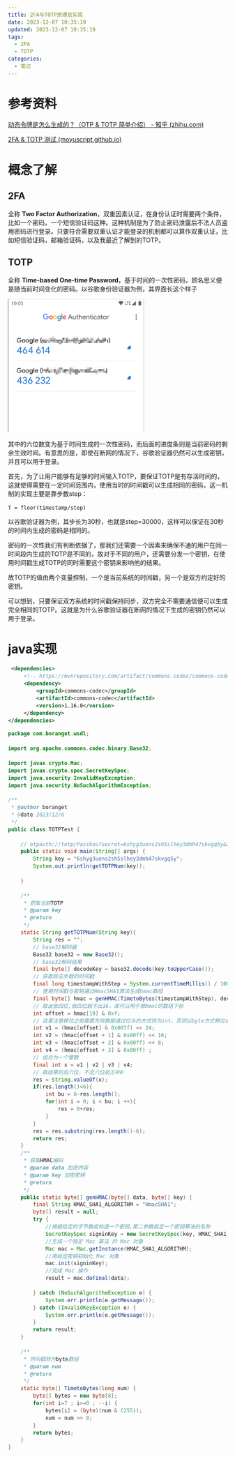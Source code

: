 ```yaml
---
title: 2FA与TOTP原理及实现
date: 2023-12-07 10:35:19
updated: 2023-12-07 10:35:19
tags:
  - 2FA
  - TOTP
categories:
  - 笔记
---
```


# 参考资料

[动态令牌是怎么生成的？（OTP & TOTP 简单介绍） - 知乎 (zhihu.com)](https://zhuanlan.zhihu.com/p/484991482)

[2FA & TOTP 测试 (moyuscript.github.io)](https://moyuscript.github.io/2fa-test/)

# 概念了解

## 2FA

全称 **Two Factor Authorization**，双重因素认证，在身份认证时需要两个条件，比如一个密码，一个短信验证码这种。这种机制是为了防止密码泄露后不法人员盗用密码进行登录。只要符合需要双重认证才能登录的机制都可以算作双重认证，比如短信验证码，邮箱验证码，以及我最近了解到的TOTP。

## TOTP

全称 **Time-based One-time Password**，基于时间的一次性密码，顾名思义便是随当前时间变化的密码。以谷歌身份验证器为例，其界面长这个样子

![image-20231207153556688](2FA与TOTP原理及实现/image-20231207153556688.png)

其中的六位数变为基于时间生成的一次性密码，而后面的进度条则是当前密码的剩余生效时间。有意思的是，即使在断网的情况下，谷歌验证器仍然可以生成密钥，并且可以用于登录。

首先，为了让用户能够有足够的时间输入TOTP，要保证TOTP是有存活时间的，这就使得需要在一定时间范围内，使用当时的时间戳可以生成相同的密码，这一机制的实现主要是靠步数step：

```
T = floor(timestamp/step)
```

以谷歌验证器为例，其步长为30秒，也就是step=30000，这样可以保证在30秒的时间内生成的密码是相同的。

密码的一次性我们有判断依据了，那我们还需要一个因素来确保不通的用户在同一时间段内生成的TOTP是不同的，故对于不同的用户，还需要分发一个密钥，在使用时间戳生成TOTP的同时需要这个密钥来影响他的结果。

故TOTP的值由两个变量控制，一个是当前系统的时间戳，另一个是双方约定好的密钥。

可以想到，只要保证双方系统的时间戳保持同步，双方完全不需要通信便可以生成完全相同的TOTP。这就是为什么谷歌验证器在断网的情况下生成的密钥仍然可以用于登录。

# java实现

```xml
 <dependencies>
     <!-- https://mvnrepository.com/artifact/commons-codec/commons-codec -->
     <dependency>
         <groupId>commons-codec</groupId>
         <artifactId>commons-codec</artifactId>
         <version>1.16.0</version>
     </dependency>
</dependencies>
```

```java
package com.boranget.wsdl;

import org.apache.commons.codec.binary.Base32;

import javax.crypto.Mac;
import javax.crypto.spec.SecretKeySpec;
import java.security.InvalidKeyException;
import java.security.NoSuchAlgorithmException;

/**
 * @author boranget
 * @date 2023/12/6
 */
public class TOTPTest {

    // otpauth://totp/Passkou?secret=6shyg3uens2sh5slhey3dmh47skvgq5y&issuer=Test
    public static void main(String[] args) {
        String key = "6shyg3uens2sh5slhey3dmh47skvgq5y";
        System.out.println(getTOTPNum(key));

    }

    /**
     * 获取当前TOTP
     * @param key
     * @return
     */
    static String getTOTPNum(String key){
        String res = "";
        // base32解码器
        Base32 base32 = new Base32();
        // base32解码结果
        final byte[] decodeKey = base32.decode(key.toUpperCase());
        // 获取除去步数的时间戳
        final long timestampWithStep = System.currentTimeMillis() / 1000 / 30;
        // 使用时间戳与密钥通过HmacSHA1算法生成hmac数组
        final byte[] hmac = genHMAC(TimetoBytes(timestampWithStep), decodeKey);
        // 取出低四位,低四位超不出16，故可以用于做hmac的数组下标
        int offset = hmac[19] & 0xf;
        // 这里注意移位之前需要先将数据通过位与的方式转为int，否则以byte方式移位会丢失内容
        int v1 = (hmac[offset] & 0x007f) << 24;
        int v2 = (hmac[offset + 1] & 0x00ff) << 16;
        int v3 = (hmac[offset + 2] & 0x00ff) << 8;
        int v4 = (hmac[offset + 3] & 0x00ff) ;
        // 组合为一个整数
        final int x = v1 | v2 | v3 | v4;
        // 取结果的后六位，不足六位前方补0
        res = String.valueOf(x);
        if(res.length()<6){
            int bu = 6-res.length();
            for(int i = 0; i < bu; i ++){
                res = 0+res;
            }
        }
        res = res.substring(res.length()-6);
        return res;
    }
    /**
     * 获取HMAC编码
     * @param data 加密内容
     * @param key 加密密钥
     * @return
     */
    public static byte[] genHMAC(byte[] data, byte[] key) {
        final String HMAC_SHA1_ALGORITHM = "HmacSHA1";
        byte[] result = null;
        try {
            //根据给定的字节数组构造一个密钥,第二参数指定一个密钥算法的名称
            SecretKeySpec signinKey = new SecretKeySpec(key, HMAC_SHA1_ALGORITHM);
            //生成一个指定 Mac 算法 的 Mac 对象
            Mac mac = Mac.getInstance(HMAC_SHA1_ALGORITHM);
            //用给定密钥初始化 Mac 对象
            mac.init(signinKey);
            //完成 Mac 操作
            result = mac.doFinal(data);

        } catch (NoSuchAlgorithmException e) {
            System.err.println(e.getMessage());
        } catch (InvalidKeyException e) {
            System.err.println(e.getMessage());
        }
        return result;
    }

    /**
     * 时间戳转为byte数组
     * @param num
     * @return
     */
    static byte[] TimetoBytes(long num) {
        byte[] bytes = new byte[8];
        for(int i=7 ; i>=0 ; --i) {
            bytes[i] = (byte)(num & (255));
            num = num >> 8;
        }
        return bytes;
    }
}

```

